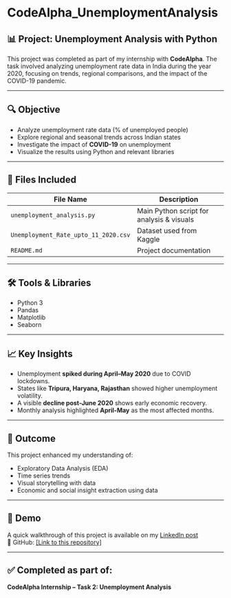 # CodeAlpha_UnemploymentAnalysis

## 📊 Project: Unemployment Analysis with Python

This project was completed as part of my internship with **CodeAlpha**. The task involved analyzing unemployment rate data in India during the year 2020, focusing on trends, regional comparisons, and the impact of the COVID-19 pandemic.

---

## 🔍 Objective

- Analyze unemployment rate data (% of unemployed people)
- Explore regional and seasonal trends across Indian states
- Investigate the impact of **COVID-19** on unemployment
- Visualize the results using Python and relevant libraries

---

## 📁 Files Included

| File Name                     | Description                                 |
|------------------------------|---------------------------------------------|
| `unemployment_analysis.py`   | Main Python script for analysis & visuals   |
| `Unemployment_Rate_upto_11_2020.csv` | Dataset used from Kaggle                |
| `README.md`                  | Project documentation                       |

---

## 🛠️ Tools & Libraries

- Python 3
- Pandas
- Matplotlib
- Seaborn

---

## 📈 Key Insights

- Unemployment **spiked during April–May 2020** due to COVID lockdowns.
- States like **Tripura, Haryana, Rajasthan** showed higher unemployment volatility.
- A visible **decline post-June 2020** shows early economic recovery.
- Monthly analysis highlighted **April-May** as the most affected months.

---

## 📌 Outcome

This project enhanced my understanding of:
- Exploratory Data Analysis (EDA)
- Time series trends
- Visual storytelling with data
- Economic and social insight extraction using data

---

## 📸 Demo

A quick walkthrough of this project is available on my [LinkedIn post]([#](https://www.linkedin.com/posts/shashank-srivastava-58269b281_codealpha-python-datascience-activity-7347216970204778496-aPcd?utm_source=share&utm_medium=member_desktop&rcm=ACoAAESffnIBDh79S70FAApN1S-hCSb2FmhSRto))  
📂 GitHub: [[Link to this repository]](https://github.com/genuineinsaan/CodeAlpha_UnemploymentAnalysis.git)

---

## ✅ Completed as part of:
**CodeAlpha Internship – Task 2: Unemployment Analysis**

